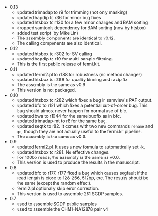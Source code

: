 * 0.13
  - updated trimadap to r9 for trimming (not only masking)
  - updated hapdip to r36 for minor bug fixes
  - updated htsbox to r130 for a few minor changes and BAM sorting
  - dropped samtools dependency for BAM sorting (now by htsbox)
  - added test script (by Mike Lin)
  - The assembly components are identical to v0.12.
  - The calling components are also identical.
* 0.12
  - updated htsbox to r302 for SV calling
  - updated hapdip to r19 for multi-sample filtering.
  - This is the first public release of fermi.kit.
* 0.11
  - updated fermi2.pl to r188 for robustness (no method changes)
  - updated htsbox to r289 for quality binning and razip fix
  - The assembly is the same as v0.9
  - This version is not packaged.
* 0.10
  - updated htsbox to r282 which fixed a bug in samview's PAF output.
  - updated bfc to r181 which fixes a potential out-of-order bug. This bug
    should almost never happen for normal use of bfc.
  - updated bwa to r1044 for the same bugfix as in bfc.
  - updated trimadap-mt to r8 for the same bug.
  - updated seqtk to r82. It comes with two new commands `rename` and `gc`,
    though they are not actually useful to the fermi.kit pipeline.
  - The assembly is the same as v0.9.
* 0.9
  - updated fermi2.pl. It uses a new formula to automatically set -k.
  - updated htsbox to r281. No effective changes.
  - For 100bp reads, the assembly is the same as v0.8.
  - This version is used to produce the results in the manuscript.
* 0.8
  - updated bfc to r177. r177 fixed a bug which causes segfault if the read
    length is close to 128, 256, 512bp, etc. The results should be the same
    (except the random effect).
  - fermi2.pl optionally skip error correction.
  - This version is used to assemble 261 SGDP samples.
* 0.7
  - used to assemble SGDP public samples
  - used to assemble the CHM1-NA12878 pair v4
